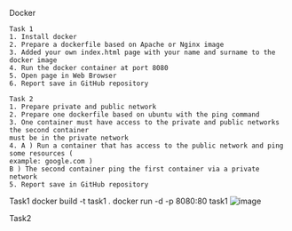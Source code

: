 Docker

```
Task 1
1. Install docker
2. Prepare a dockerfile based on Apache or Nginx image
3. Added your own index.html page with your name and surname to the docker image
4. Run the docker container at port 8080
5. Open page in Web Browser
6. Report save in GitHub repository
```
```
Task 2
1. Prepare private and public network
2. Prepare one dockerfile based on ubuntu with the ping command
3. One container must have access to the private and public networks the second container
must be in the private network
4. A ) Run a container that has access to the public network and ping some resources (
example: google.com )
B ) The second container ping the first container via a private network
5. Report save in GitHub repository
```

Task1
docker build -t task1 .
docker run  -d -p 8080:80 task1
![image](https://user-images.githubusercontent.com/42977616/215338200-c619a964-67ad-48c5-8c49-df019f529639.png)


Task2